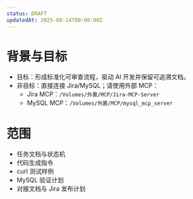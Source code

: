 ```yaml
---
status: DRAFT
updatedAt: 2025-08-14T00:00:00Z
---
```


# 背景与目标
- 目标：形成标准化可审查流程，驱动 AI 开发并保留可追溯文档。
- 非目标：直接连接 Jira/MySQL；请使用外部 MCP：
  - Jira MCP：`/Volumes/外置/MCP/Jira-MCP-Server`
  - MySQL MCP：`/Volumes/外置/MCP/mysql_mcp_server`

# 范围
- 任务文档与状态机
- 代码生成指令
- curl 测试样例
- MySQL 验证计划
- 对接文档与 Jira 发布计划
